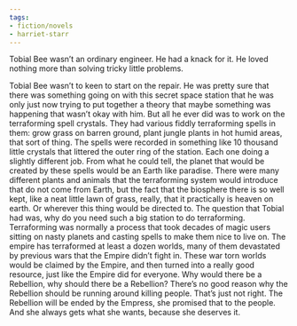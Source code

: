 ```yaml
---
tags:
- fiction/novels
- harriet-starr
---
```


Tobial Bee wasn’t an ordinary engineer. He had a knack for it. He loved
nothing more than solving tricky little problems.

Tobial Bee wasn’t to keen to start on the repair. He was pretty sure
that there was something going on with this secret space station that he
was only just now trying to put together a theory that maybe something
was happening that wasn’t okay with him. But all he ever did was to work
on the terraforming spell crystals. They had various fiddly terraforming
spells in them: grow grass on barren ground, plant jungle plants in hot
humid areas, that sort of thing. The spells were recorded in something
like 10 thousand little crystals that littered the outer ring of the
station. Each one doing a slightly different job. From what he could
tell, the planet that would be created by these spells would be an Earth
like paradise. There were many different plants and animals that the
terraforming system would introduce that do not come from Earth, but the
fact that the biosphere there is so well kept, like a neat little lawn
of grass, really, that it practically is heaven on earth. Or wherever
this thing would be directed to. The question that Tobial had was, why
do you need such a big station to do terraforming. Terraforming was
normally a process that took decades of magic users sitting on nasty
planets and casting spells to make them nice to live on. The empire has
terraformed at least a dozen worlds, many of them devastated by previous
wars that the Empire didn’t fight in. These war torn worlds would be
claimed by the Empire, and then turned into a really good resource, just
like the Empire did for everyone. Why would there be a Rebellion, why
should there be a Rebellion? There’s no good reason why the Rebellion
should be running around killing people. That’s just not right. The
Rebellion will be ended by the Empress, she promised that to the people.
And she always gets what she wants, because she deserves it.
